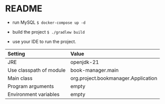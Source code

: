 # README

* run MySQL
`$ docker-compose up -d`

* build the project
`$ ./gradlew build`

* use your IDE to run the project.

|Setting|Value|
|:---|:---|
|JRE|openjdk-21|
|Use classpath of module|book-manager.main|
|Main class|org.project.bookmanager.Application|
|Program arguments|empty|
|Environment variables|empty|
